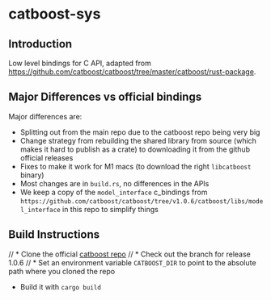# catboost-sys
## Introduction
Low level bindings for C API, adapted from https://github.com/catboost/catboost/tree/master/catboost/rust-package.

## Major Differences vs official bindings
Major differences are:
* Splitting out from the main repo due to the catboost repo being very big
* Change strategy from rebuilding the shared library from source (which makes it hard to publish as a crate) to downloading it from the github official releases
* Fixes to make it work for M1 macs (to download the right `libcatboost` binary)
* Most changes are in `build.rs`, no differences in the APIs
* We keep a copy of the `model_interface` c_bindings from `https://github.com/catboost/catboost/tree/v1.0.6/catboost/libs/model_interface` in this repo to simplify things

## Build Instructions
// * Clone the official [catboost repo](https://github.com/catboost/catboost)
// * Check out the branch for release 1.0.6
// * Set an environment variable `CATBOOST_DIR` to point to the absolute path where you cloned the repo
* Build it with `cargo build`